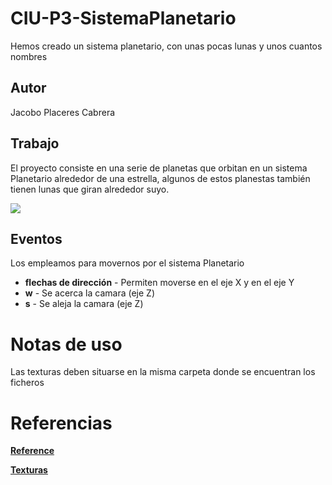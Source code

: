 # CIU-P3-SistemaPlanetario
Hemos creado un sistema planetario, con unas pocas lunas y unos cuantos nombres

## Autor
Jacobo Placeres Cabrera

## Trabajo
El proyecto consiste en una serie de planetas que orbitan en un sistema Planetario alrededor de una estrella, algunos de estos planestas también tienen lunas que giran alrededor suyo.

![](p3.gif)

## Eventos
Los empleamos para movernos por el sistema Planetario

*   **flechas de dirección**  - Permiten moverse en el eje X y en el eje Y
*   **w**                     - Se acerca la camara (eje Z)
*   **s**                     - Se aleja la camara (eje Z)

# Notas de uso
Las texturas deben situarse en la misma carpeta donde se encuentran los ficheros

# Referencias
**[Reference](https://processing.org/reference)**

**[Texturas](https://www.solarsystemscope.com/textures/)**

